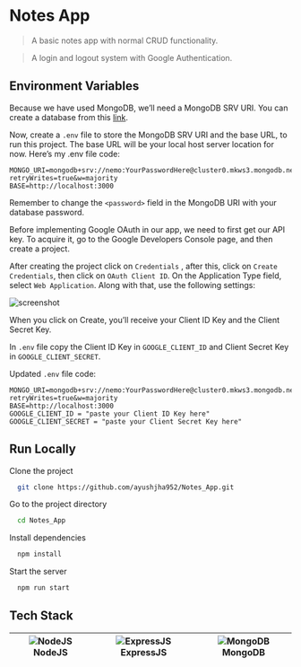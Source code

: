# **Notes App** 

>A basic notes app with normal CRUD functionality.

>A login and logout system with Google Authentication.  

## **Environment Variables**

Because we have used MongoDB, we’ll need a MongoDB SRV URI. You can create a database from this [link](https://www.mongodb.com/cloud/atlas). 

Now, create a `.env` file  to store the MongoDB SRV URI and the base URL, to run this project. The base URL will be your local host server location for now. Here’s my .env file code:

```
MONGO_URI=mongodb+srv://nemo:YourPasswordHere@cluster0.mkws3.mongodb.net/myFirstDatabase?retryWrites=true&w=majority
BASE=http://localhost:3000
```

Remember to change the ```<password>``` field in the MongoDB URI with your database password.

Before implementing Google OAuth in our app, we need to first get our API key. To acquire it, go to the Google Developers Console page, and then create a project.

After creating the project click on ```Credentials``` , after this, click on ```Create Credentials```, then click on ```OAuth Client ID```. On the Application Type field, select ```Web Application```. Along with that, use the following settings:

![screenshot](https://miro.medium.com/max/613/1*NHQP35K0fP8XXNKuBWGavw.png)


When you click on Create, you’ll receive your Client ID Key and the Client Secret Key.

In ```.env``` file copy the Client ID Key in ```GOOGLE_CLIENT_ID``` and
Client Secret Key in ```GOOGLE_CLIENT_SECRET```. 

Updated ```.env``` file code:

```
MONGO_URI=mongodb+srv://nemo:YourPasswordHere@cluster0.mkws3.mongodb.net/myFirstDatabase?retryWrites=true&w=majority
BASE=http://localhost:3000
GOOGLE_CLIENT_ID = "paste your Client ID Key here"
GOOGLE_CLIENT_SECRET = "paste your Client Secret Key here"
```

## **Run Locally**

Clone the project

```bash
  git clone https://github.com/ayushjha952/Notes_App.git
```

Go to the project directory

```bash
  cd Notes_App
```

Install dependencies

```bash
  npm install
```

Start the server

```bash
  npm run start
```

## Tech Stack

![NodeJS](https://img.icons8.com/color/65/nodejs.png) **NodeJS** | ![ExpressJS](https://www.vectorlogo.zone/logos/expressjs/expressjs-icon.svg) **ExpressJS** | ![MongoDB](https://img.icons8.com/color/65/000000/mongodb.png)**MongoDB**
|:---:|:---:|:---:|

